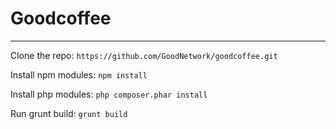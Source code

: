 # Goodcoffee
---

Clone the repo: `https://github.com/GoodNetwork/goodcoffee.git`

Install npm modules: `npm install`

Install php modules: `php composer.phar install`

Run grunt build: `grunt build`

